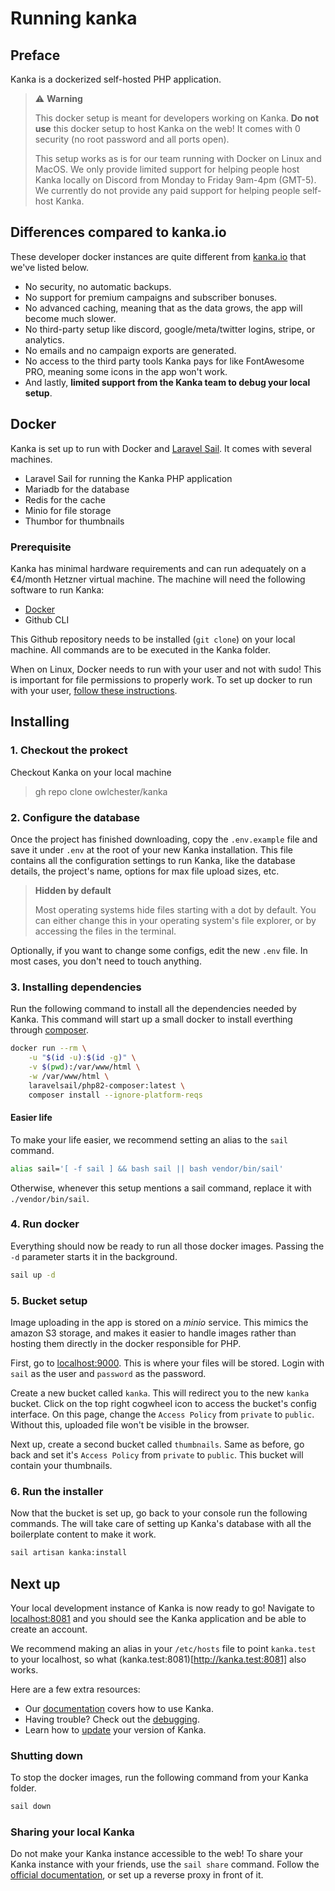 # Running kanka

## Preface

Kanka is a dockerized self-hosted PHP application.

> :warning: **Warning**
>
> This docker setup is meant for developers working on Kanka. **Do not use** this docker setup to host Kanka on the web! It comes with 0 security (no root password and all ports open).
>
> This setup works as is for our team running with Docker on Linux and MacOS. We only provide limited support for helping people host Kanka locally on Discord from Monday to Friday 9am-4pm (GMT-5). We currently do not provide any paid support for helping people self-host Kanka.

## Differences compared to kanka.io

These developer docker instances are quite different from [kanka.io](https://kanka.io/) that we've listed below.

* No security, no automatic backups.
* No support for premium campaigns and subscriber bonuses.
* No advanced caching, meaning that as the data grows, the app will become much slower.
* No third-party setup like discord, google/meta/twitter logins, stripe, or analytics.
* No emails and no campaign exports are generated.
* No access to the third party tools Kanka pays for like FontAwesome PRO, meaning some icons in the app won't work.
* And lastly, **limited support from the Kanka team to debug your local setup**.


## Docker

Kanka is set up to run with Docker and [Laravel Sail](https://laravel.com/10.x/sail). It comes with several machines.
* Laravel Sail for running the Kanka PHP application
* Mariadb for the database
* Redis for the cache
* Minio for file storage
* Thumbor for thumbnails

### Prerequisite

Kanka has minimal hardware requirements and can run adequately on a €4/month Hetzner virtual machine. The machine will need the following software to run Kanka:
* [Docker](https://www.docker.com/)
* Github CLI

This Github repository needs to be installed (`git clone`) on your local machine. All commands are to be executed in the Kanka folder.

When on Linux, Docker needs to run with your user and not with sudo! This is important for file permissions to properly work. To set up docker to run with your user, [follow these instructions](https://docs.docker.com/engine/install/linux-postinstall/).

## Installing

### 1. Checkout the prokect

Checkout Kanka on your local machine

> gh repo clone owlchester/kanka

### 2. Configure the database

Once the project has finished downloading, copy the `.env.example` file and save it under `.env` at the root of your new Kanka installation. This file contains all the configuration settings to run Kanka, like the database details, the project's name, options for max file upload sizes, etc.

> **Hidden by default**
>
> Most operating systems hide files starting with a dot by default. You can either change this in your operating system's file explorer, or by accessing the files in the terminal.

Optionally, if you want to change some configs, edit the new `.env` file. In most cases, you don't need to touch anything.

### 3. Installing dependencies

Run the following command to install all the dependencies needed by Kanka. This command will start up a small docker to install everthing through [composer](https://getcomposer.org).

```bash
docker run --rm \
    -u "$(id -u):$(id -g)" \
    -v $(pwd):/var/www/html \
    -w /var/www/html \
    laravelsail/php82-composer:latest \
    composer install --ignore-platform-reqs
```

#### Easier life

To make your life easier, we recommend setting an alias to the `sail` command.
```bash
alias sail='[ -f sail ] && bash sail || bash vendor/bin/sail'
```

Otherwise, whenever this setup mentions a sail command, replace it with `./vendor/bin/sail`.

### 4. Run docker

Everything should now be ready to run all those docker images. Passing the `-d` parameter starts it in the background.

```bash
sail up -d
```

### 5. Bucket setup

Image uploading in the app is stored on a *minio* service. This mimics the amazon S3 storage, and makes it easier to handle images rather than hosting them directly in the docker responsible for PHP.

First, go to [localhost:9000](http://localhost:9000). This is where your files will be stored. Login with `sail` as the user and `password` as the password.

Create a new bucket called `kanka`. This will redirect you to the new `kanka` bucket. Click on the top right cogwheel icon to access the bucket's config interface. On this page, change the `Access Policy` from `private` to `public`. Without this, uploaded file won't be visible in the browser.

Next up, create a second bucket called `thumbnails`. Same as before, go back and set it's `Access Policy` from `private` to `public`. This bucket will contain your thumbnails.

### 6. Run the installer

Now that the bucket is set up, go back to your console run the following commands. The will take care of setting up Kanka's database with all the boilerplate content to make it work.

```bash
sail artisan kanka:install
```

## Next up

Your local development instance of Kanka is now ready to go! Navigate to [localhost:8081](http://localhost:8081) and you should see the Kanka application and be able to create an account.

We recommend making an alias in your `/etc/hosts` file to point `kanka.test` to your localhost, so what (kanka.test:8081)[http://kanka.test:8081] also works.

Here are a few extra resources:
* Our [documentation](https://docs.kanka.io) covers how to use Kanka.
* Having trouble? Check out the [debugging](/docs/debugging.md).
* Learn how to [update](/docs/updating.md) your version of Kanka.


### Shutting down

To stop the docker images, run the following command from your Kanka folder.

```bash
sail down
```

### Sharing your local Kanka

Do not make your Kanka instance accessible to the web! To share your Kanka instance with your friends, use the `sail share` command. Follow the [official documentation](https://laravel.com/docs/10.x/sail#sharing-your-site), or set up a reverse proxy in front of it.


